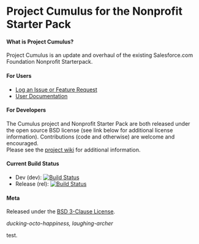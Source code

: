 Project Cumulus for the Nonprofit Starter Pack
=======

#### What is Project Cumulus?

Project Cumulus is an update and overhaul of the existing Salesforce.com Foundation Nonprofit Starterpack.


#### For Users

* <a href="https://github.com/SalesforceFoundation/Cumulus/issues?labels=&milestone=&page=1&state=open" target="_blank">Log an Issue or Feature Request</a>
* <a href="http://powerofus.force.com/articles/Resource/Nonprofit-Starter-Pack-Documentation" target="_blank">User Documentation</a>

#### For Developers

The Cumulus project and Nonprofit Starter Pack are both released under the open source BSD license (see link below for additional license information).  Contributions (code and otherwise) are welcome and encouraged.  
Please see the <a href="https://github.com/SalesforceFoundation/Cumulus/wiki" target="_blank">project wiki</a> for additional information. 

#### Current Build Status

* Dev (dev):  [![Build Status](http://ci.salesforcefoundation.org/buildStatus/icon?job=Cumulus_dev)](http://ci.salesforcefoundation.org/job/Cumulus_dev/)
* Release (rel):  [![Build Status](http://ci.salesforcefoundation.org/buildStatus/icon?job=Cumulus_rel)](http://ci.salesforcefoundation.org/job/Cumulus_rel)

#### Meta

Released under the [BSD 3-Clause License](http://www.opensource.org/licenses/BSD-3-Clause).

_ducking-octo-happiness, laughing-archer_

test.
